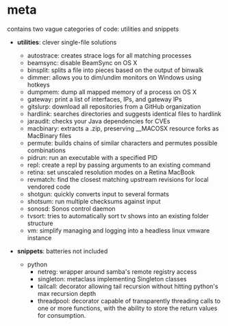meta
==========
contains two vague categories of code: utilities and snippets

* __utilities__: clever single-file solutions
  * autostrace: creates strace logs for all matching processes
  * beamsync: disable BeamSync on OS X
  * binsplit: splits a file into pieces based on the output of binwalk
  * dimmer: allows you to dim/undim monitors on Windows using hotkeys
  * dumpmem: dump all mapped memory of a process on OS X
  * gateway: print a list of interfaces, IPs, and gateway IPs
  * gitslurp: download all repositories from a GitHub organization
  * hardlink: searches directories and suggests identical files to hardlink
  * jaraudit: checks your Java dependencies for CVEs
  * macbinary: extracts a .zip, preserving \_\_MACOSX resource forks as MacBinary files
  * permute: builds chains of similar characters and permutes possible combinations
  * pidrun: run an executable with a specified PID
  * repl: create a repl by passing arguments to an existing command
  * retina: set unscaled resolution modes on a Retina MacBook
  * revmatch: find the closest matching upstream revisions for local vendored code
  * shotgun: quickly converts input to several formats
  * shotsum: run multiple checksums against input
  * sonosd: Sonos control daemon
  * tvsort: tries to automatically sort tv shows into an existing folder structure
  * vm: simplify managing and logging into a headless linux vmware instance

* __snippets__: batteries not included
  * python
     * netreg: wrapper around samba's remote registry access
     * singleton: metaclass implementing Singleton classes
     * tailcall: decorator allowing tail recursion without hitting python's max recursion depth
     * threadpool: decorator capable of transparently threading calls to one or more functions, with the ability to store the return values for consumption.
